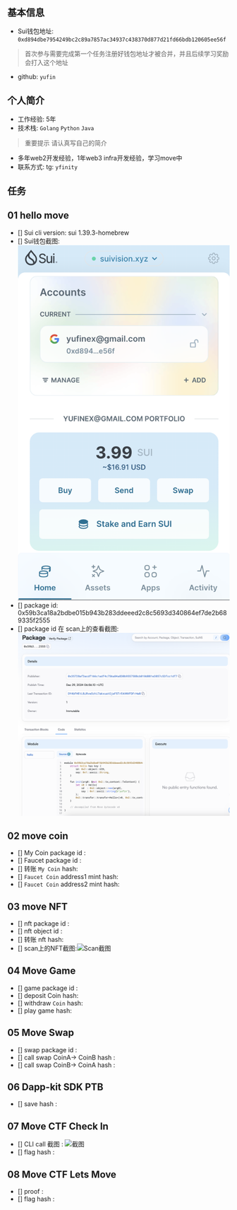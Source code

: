 ## 基本信息
- Sui钱包地址: `0xd894dbe7954249bc2c89a7857ac34937c438370d877d21fd66bdb120605ee56f`
> 首次参与需要完成第一个任务注册好钱包地址才被合并，并且后续学习奖励会打入这个地址
- github: `yufin`

## 个人简介
- 工作经验: 5年
- 技术栈: `Golang` `Python` `Java`
> 重要提示 请认真写自己的简介
- 多年web2开发经验，1年web3 infra开发经验，学习move中
- 联系方式: tg: `yfinity` 

## 任务

##   01 hello move  
- [] Sui cli version: sui 1.39.3-homebrew
- [] Sui钱包截图: ![Sui钱包截图](./images/wallet.png)
- [] package id: 0x59b3ca18a2bdbe015b943b283ddeeed2c8c5693d340864ef7de2b689335f2555
- [] package id 在 scan上的查看截图:![Scan截图](./images/task1package.png)

##   02 move coin
- [] My Coin package id : 
- [] Faucet package id : 
- [] 转账 `My Coin` hash:
- [] `Faucet Coin` address1 mint hash:
- [] `Faucet Coin` address2 mint hash:

##   03 move NFT
- [] nft package id :
- [] nft object id : 
- [] 转账 nft  hash:
- [] scan上的NFT截图:![Scan截图](./images/你的图片地址)

##   04 Move Game
- [] game package id :
- [] deposit Coin hash:
- [] withdraw `Coin` hash:
- [] play game hash:

##   05 Move Swap
- [] swap package id :
- [] call swap CoinA-> CoinB  hash :
- [] call swap CoinB-> CoinA  hash :

##   06 Dapp-kit SDK PTB
- [] save hash :

##   07 Move CTF Check In
- [] CLI call 截图 : ![截图](./images/你的图片地址)
- [] flag hash :

##   08 Move CTF Lets Move
- [] proof : 
- [] flag hash :


